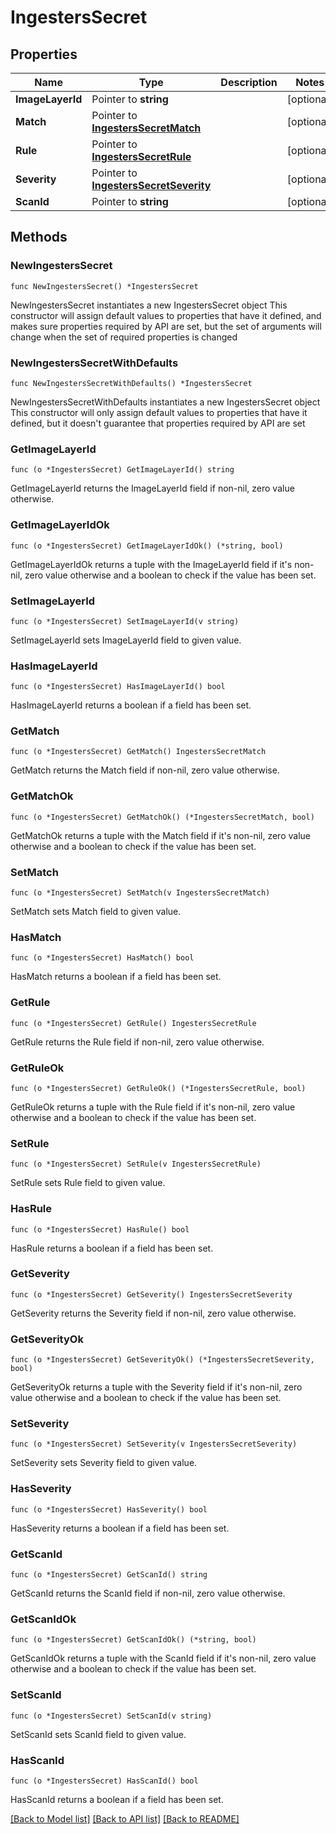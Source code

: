 # IngestersSecret

## Properties

Name | Type | Description | Notes
------------ | ------------- | ------------- | -------------
**ImageLayerId** | Pointer to **string** |  | [optional] 
**Match** | Pointer to [**IngestersSecretMatch**](IngestersSecretMatch.md) |  | [optional] 
**Rule** | Pointer to [**IngestersSecretRule**](IngestersSecretRule.md) |  | [optional] 
**Severity** | Pointer to [**IngestersSecretSeverity**](IngestersSecretSeverity.md) |  | [optional] 
**ScanId** | Pointer to **string** |  | [optional] 

## Methods

### NewIngestersSecret

`func NewIngestersSecret() *IngestersSecret`

NewIngestersSecret instantiates a new IngestersSecret object
This constructor will assign default values to properties that have it defined,
and makes sure properties required by API are set, but the set of arguments
will change when the set of required properties is changed

### NewIngestersSecretWithDefaults

`func NewIngestersSecretWithDefaults() *IngestersSecret`

NewIngestersSecretWithDefaults instantiates a new IngestersSecret object
This constructor will only assign default values to properties that have it defined,
but it doesn't guarantee that properties required by API are set

### GetImageLayerId

`func (o *IngestersSecret) GetImageLayerId() string`

GetImageLayerId returns the ImageLayerId field if non-nil, zero value otherwise.

### GetImageLayerIdOk

`func (o *IngestersSecret) GetImageLayerIdOk() (*string, bool)`

GetImageLayerIdOk returns a tuple with the ImageLayerId field if it's non-nil, zero value otherwise
and a boolean to check if the value has been set.

### SetImageLayerId

`func (o *IngestersSecret) SetImageLayerId(v string)`

SetImageLayerId sets ImageLayerId field to given value.

### HasImageLayerId

`func (o *IngestersSecret) HasImageLayerId() bool`

HasImageLayerId returns a boolean if a field has been set.

### GetMatch

`func (o *IngestersSecret) GetMatch() IngestersSecretMatch`

GetMatch returns the Match field if non-nil, zero value otherwise.

### GetMatchOk

`func (o *IngestersSecret) GetMatchOk() (*IngestersSecretMatch, bool)`

GetMatchOk returns a tuple with the Match field if it's non-nil, zero value otherwise
and a boolean to check if the value has been set.

### SetMatch

`func (o *IngestersSecret) SetMatch(v IngestersSecretMatch)`

SetMatch sets Match field to given value.

### HasMatch

`func (o *IngestersSecret) HasMatch() bool`

HasMatch returns a boolean if a field has been set.

### GetRule

`func (o *IngestersSecret) GetRule() IngestersSecretRule`

GetRule returns the Rule field if non-nil, zero value otherwise.

### GetRuleOk

`func (o *IngestersSecret) GetRuleOk() (*IngestersSecretRule, bool)`

GetRuleOk returns a tuple with the Rule field if it's non-nil, zero value otherwise
and a boolean to check if the value has been set.

### SetRule

`func (o *IngestersSecret) SetRule(v IngestersSecretRule)`

SetRule sets Rule field to given value.

### HasRule

`func (o *IngestersSecret) HasRule() bool`

HasRule returns a boolean if a field has been set.

### GetSeverity

`func (o *IngestersSecret) GetSeverity() IngestersSecretSeverity`

GetSeverity returns the Severity field if non-nil, zero value otherwise.

### GetSeverityOk

`func (o *IngestersSecret) GetSeverityOk() (*IngestersSecretSeverity, bool)`

GetSeverityOk returns a tuple with the Severity field if it's non-nil, zero value otherwise
and a boolean to check if the value has been set.

### SetSeverity

`func (o *IngestersSecret) SetSeverity(v IngestersSecretSeverity)`

SetSeverity sets Severity field to given value.

### HasSeverity

`func (o *IngestersSecret) HasSeverity() bool`

HasSeverity returns a boolean if a field has been set.

### GetScanId

`func (o *IngestersSecret) GetScanId() string`

GetScanId returns the ScanId field if non-nil, zero value otherwise.

### GetScanIdOk

`func (o *IngestersSecret) GetScanIdOk() (*string, bool)`

GetScanIdOk returns a tuple with the ScanId field if it's non-nil, zero value otherwise
and a boolean to check if the value has been set.

### SetScanId

`func (o *IngestersSecret) SetScanId(v string)`

SetScanId sets ScanId field to given value.

### HasScanId

`func (o *IngestersSecret) HasScanId() bool`

HasScanId returns a boolean if a field has been set.


[[Back to Model list]](../README.md#documentation-for-models) [[Back to API list]](../README.md#documentation-for-api-endpoints) [[Back to README]](../README.md)


